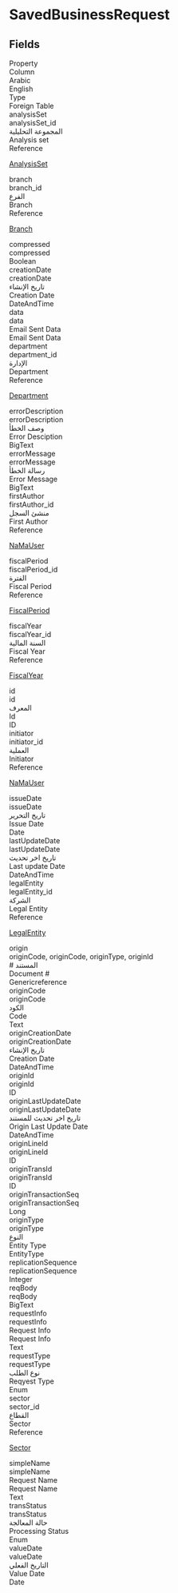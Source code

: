 # SavedBusinessRequest

<ContentFilter/>

<div class='searchable'>

## Fields

<div class="row header-row">
<div class="cell">Property</div>
<div class="cell">Column</div>
<div class="cell">Arabic</div>
<div class="cell">English</div>
<div class="cell">Type</div>
<div class="cell">Foreign Table</div>
</div><div class="row searchable" id="analysisSet">
<div class="cell" data-label="Property">analysisSet</div>
<div class="cell" data-label="Column">analysisSet_id</div>
<div class="cell" data-label="Arabic">المجموعة التحليلية</div>
<div class="cell" data-label="English">Analysis set</div>
<div class="cell" data-label="Type">Reference</div>
<div class="cell" data-label="Foreign Table">

 [AnalysisSet](/entities/basic/AnalysisSet.md) 
</div>
</div>

<div class="row searchable" id="branch">
<div class="cell" data-label="Property">branch</div>
<div class="cell" data-label="Column">branch_id</div>
<div class="cell" data-label="Arabic">الفرع</div>
<div class="cell" data-label="English">Branch</div>
<div class="cell" data-label="Type">Reference</div>
<div class="cell" data-label="Foreign Table">

 [Branch](/entities/basic/Branch.md) 
</div>
</div>

<div class="row searchable" id="compressed">
<div class="cell" data-label="Property">compressed</div>
<div class="cell" data-label="Column">compressed</div>
<div class="cell" data-label="Arabic"></div>
<div class="cell" data-label="English"></div>
<div class="cell" data-label="Type">Boolean</div>

</div>

<div class="row searchable" id="creationDate">
<div class="cell" data-label="Property">creationDate</div>
<div class="cell" data-label="Column">creationDate</div>
<div class="cell" data-label="Arabic">تاريخ الإنشاء</div>
<div class="cell" data-label="English">Creation Date</div>
<div class="cell" data-label="Type">DateAndTime</div>

</div>

<div class="row searchable" id="data">
<div class="cell" data-label="Property">data</div>
<div class="cell" data-label="Column">data</div>
<div class="cell" data-label="Arabic">Email Sent Data</div>
<div class="cell" data-label="English">Email Sent Data</div>
<div class="cell" data-label="Type"></div>

</div>

<div class="row searchable" id="department">
<div class="cell" data-label="Property">department</div>
<div class="cell" data-label="Column">department_id</div>
<div class="cell" data-label="Arabic">الإدارة</div>
<div class="cell" data-label="English">Department</div>
<div class="cell" data-label="Type">Reference</div>
<div class="cell" data-label="Foreign Table">

 [Department](/entities/basic/Department.md) 
</div>
</div>

<div class="row searchable" id="errorDescription">
<div class="cell" data-label="Property">errorDescription</div>
<div class="cell" data-label="Column">errorDescription</div>
<div class="cell" data-label="Arabic">وصف الخطأ</div>
<div class="cell" data-label="English">Error Desciption</div>
<div class="cell" data-label="Type">BigText</div>

</div>

<div class="row searchable" id="errorMessage">
<div class="cell" data-label="Property">errorMessage</div>
<div class="cell" data-label="Column">errorMessage</div>
<div class="cell" data-label="Arabic">رسالة الخطأ</div>
<div class="cell" data-label="English">Error Message</div>
<div class="cell" data-label="Type">BigText</div>

</div>

<div class="row searchable" id="firstAuthor">
<div class="cell" data-label="Property">firstAuthor</div>
<div class="cell" data-label="Column">firstAuthor_id</div>
<div class="cell" data-label="Arabic">منشئ السجل</div>
<div class="cell" data-label="English">First Author</div>
<div class="cell" data-label="Type">Reference</div>
<div class="cell" data-label="Foreign Table">

 [NaMaUser](/entities/system-tables/NaMaUser.md) 
</div>
</div>

<div class="row searchable" id="fiscalPeriod">
<div class="cell" data-label="Property">fiscalPeriod</div>
<div class="cell" data-label="Column">fiscalPeriod_id</div>
<div class="cell" data-label="Arabic">الفترة</div>
<div class="cell" data-label="English">Fiscal Period</div>
<div class="cell" data-label="Type">Reference</div>
<div class="cell" data-label="Foreign Table">

 [FiscalPeriod](/entities/basic/FiscalPeriod.md) 
</div>
</div>

<div class="row searchable" id="fiscalYear">
<div class="cell" data-label="Property">fiscalYear</div>
<div class="cell" data-label="Column">fiscalYear_id</div>
<div class="cell" data-label="Arabic">السنة المالية</div>
<div class="cell" data-label="English">Fiscal Year</div>
<div class="cell" data-label="Type">Reference</div>
<div class="cell" data-label="Foreign Table">

 [FiscalYear](/entities/basic/FiscalYear.md) 
</div>
</div>

<div class="row searchable" id="id">
<div class="cell" data-label="Property">id</div>
<div class="cell" data-label="Column">id</div>
<div class="cell" data-label="Arabic">المعرف</div>
<div class="cell" data-label="English">Id</div>
<div class="cell" data-label="Type">ID</div>

</div>

<div class="row searchable" id="initiator">
<div class="cell" data-label="Property">initiator</div>
<div class="cell" data-label="Column">initiator_id</div>
<div class="cell" data-label="Arabic">العملية</div>
<div class="cell" data-label="English">Initiator</div>
<div class="cell" data-label="Type">Reference</div>
<div class="cell" data-label="Foreign Table">

 [NaMaUser](/entities/system-tables/NaMaUser.md) 
</div>
</div>

<div class="row searchable" id="issueDate">
<div class="cell" data-label="Property">issueDate</div>
<div class="cell" data-label="Column">issueDate</div>
<div class="cell" data-label="Arabic">تاريخ التحرير</div>
<div class="cell" data-label="English">Issue Date</div>
<div class="cell" data-label="Type">Date</div>

</div>

<div class="row searchable" id="lastUpdateDate">
<div class="cell" data-label="Property">lastUpdateDate</div>
<div class="cell" data-label="Column">lastUpdateDate</div>
<div class="cell" data-label="Arabic">تاريخ اخر تحديث</div>
<div class="cell" data-label="English">Last update Date</div>
<div class="cell" data-label="Type">DateAndTime</div>

</div>

<div class="row searchable" id="legalEntity">
<div class="cell" data-label="Property">legalEntity</div>
<div class="cell" data-label="Column">legalEntity_id</div>
<div class="cell" data-label="Arabic">الشركة</div>
<div class="cell" data-label="English">Legal Entity</div>
<div class="cell" data-label="Type">Reference</div>
<div class="cell" data-label="Foreign Table">

 [LegalEntity](/entities/basic/LegalEntity.md) 
</div>
</div>

<div class="row searchable" id="origin">
<div class="cell" data-label="Property">origin</div>
<div class="cell gen-ref-column" data-label="Column">originCode,  originCode,  originType,  originId</div>
<div class="cell" data-label="Arabic"> # المستند</div>
<div class="cell" data-label="English"> Document #</div>
<div class="cell" data-label="Type">Genericreference</div>

</div>

<div class="row searchable" id="originCode">
<div class="cell" data-label="Property">originCode</div>
<div class="cell" data-label="Column">originCode</div>
<div class="cell" data-label="Arabic"> الكود</div>
<div class="cell" data-label="English"> Code</div>
<div class="cell" data-label="Type">Text</div>

</div>

<div class="row searchable" id="originCreationDate">
<div class="cell" data-label="Property">originCreationDate</div>
<div class="cell" data-label="Column">originCreationDate</div>
<div class="cell" data-label="Arabic"> تاريخ الإنشاء</div>
<div class="cell" data-label="English"> Creation Date</div>
<div class="cell" data-label="Type">DateAndTime</div>

</div>

<div class="row searchable" id="originId">
<div class="cell" data-label="Property">originId</div>
<div class="cell" data-label="Column">originId</div>
<div class="cell" data-label="Arabic"></div>
<div class="cell" data-label="English"></div>
<div class="cell" data-label="Type">ID</div>

</div>

<div class="row searchable" id="originLastUpdateDate">
<div class="cell" data-label="Property">originLastUpdateDate</div>
<div class="cell" data-label="Column">originLastUpdateDate</div>
<div class="cell" data-label="Arabic">تاريخ اخر تحديث للمستند</div>
<div class="cell" data-label="English">Origin Last Update Date</div>
<div class="cell" data-label="Type">DateAndTime</div>

</div>

<div class="row searchable" id="originLineId">
<div class="cell" data-label="Property">originLineId</div>
<div class="cell" data-label="Column">originLineId</div>
<div class="cell" data-label="Arabic"></div>
<div class="cell" data-label="English"></div>
<div class="cell" data-label="Type">ID</div>

</div>

<div class="row searchable" id="originTransId">
<div class="cell" data-label="Property">originTransId</div>
<div class="cell" data-label="Column">originTransId</div>
<div class="cell" data-label="Arabic"></div>
<div class="cell" data-label="English"></div>
<div class="cell" data-label="Type">ID</div>

</div>

<div class="row searchable" id="originTransactionSeq">
<div class="cell" data-label="Property">originTransactionSeq</div>
<div class="cell" data-label="Column">originTransactionSeq</div>
<div class="cell" data-label="Arabic"></div>
<div class="cell" data-label="English"></div>
<div class="cell" data-label="Type">Long</div>

</div>

<div class="row searchable" id="originType">
<div class="cell" data-label="Property">originType</div>
<div class="cell" data-label="Column">originType</div>
<div class="cell" data-label="Arabic"> النوع</div>
<div class="cell" data-label="English"> Entity Type</div>
<div class="cell" data-label="Type">EntityType</div>

</div>

<div class="row searchable" id="replicationSequence">
<div class="cell" data-label="Property">replicationSequence</div>
<div class="cell" data-label="Column">replicationSequence</div>
<div class="cell" data-label="Arabic"></div>
<div class="cell" data-label="English"></div>
<div class="cell" data-label="Type">Integer</div>

</div>

<div class="row searchable" id="reqBody">
<div class="cell" data-label="Property">reqBody</div>
<div class="cell" data-label="Column">reqBody</div>
<div class="cell" data-label="Arabic"></div>
<div class="cell" data-label="English"></div>
<div class="cell" data-label="Type">BigText</div>

</div>

<div class="row searchable" id="requestInfo">
<div class="cell" data-label="Property">requestInfo</div>
<div class="cell" data-label="Column">requestInfo</div>
<div class="cell" data-label="Arabic">Request Info</div>
<div class="cell" data-label="English">Request Info</div>
<div class="cell" data-label="Type">Text</div>

</div>

<div class="row searchable" id="requestType">
<div class="cell" data-label="Property">requestType</div>
<div class="cell" data-label="Column">requestType</div>
<div class="cell" data-label="Arabic">نوع الطلب</div>
<div class="cell" data-label="English">Reqyest Type</div>
<div class="cell" data-label="Type">Enum</div>

</div>

<div class="row searchable" id="sector">
<div class="cell" data-label="Property">sector</div>
<div class="cell" data-label="Column">sector_id</div>
<div class="cell" data-label="Arabic">القطاع</div>
<div class="cell" data-label="English">Sector</div>
<div class="cell" data-label="Type">Reference</div>
<div class="cell" data-label="Foreign Table">

 [Sector](/entities/basic/Sector.md) 
</div>
</div>

<div class="row searchable" id="simpleName">
<div class="cell" data-label="Property">simpleName</div>
<div class="cell" data-label="Column">simpleName</div>
<div class="cell" data-label="Arabic">Request Name</div>
<div class="cell" data-label="English">Request Name</div>
<div class="cell" data-label="Type">Text</div>

</div>

<div class="row searchable" id="transStatus">
<div class="cell" data-label="Property">transStatus</div>
<div class="cell" data-label="Column">transStatus</div>
<div class="cell" data-label="Arabic">حالة المعالجة</div>
<div class="cell" data-label="English">Processing Status</div>
<div class="cell" data-label="Type">Enum</div>

</div>

<div class="row searchable" id="valueDate">
<div class="cell" data-label="Property">valueDate</div>
<div class="cell" data-label="Column">valueDate</div>
<div class="cell" data-label="Arabic">التاريخ الفعلي</div>
<div class="cell" data-label="English">Value Date</div>
<div class="cell" data-label="Type">Date</div>

</div>


</div>


